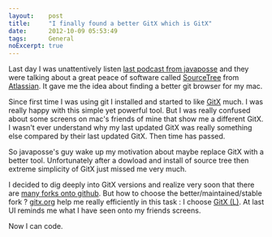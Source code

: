 ```yaml
---
layout:    post
title:     "I finally found a better GitX which is GitX"
date:      2012-10-09 05:53:49
tags:      General
noExcerpt: true
---
```


Last day I was unattentively listen
[last podcast from javaposse](http://javaposse.com/java-posse-393-newscast-for-aug-30th-2012) and they were talking
about a great peace of software called [SourceTree](http://www.sourcetreeapp.com) from
[Atlassian](http://www.atlassian.com). It gave me the idea about finding a better git browser for my mac.

Since first time I was using git I installed and started to like [GitX](http://gitx.frim.nl) much. I was really happy
with this simple yet powerful tool. But I was really confused about some screens on mac's friends of mine that show me a
different GitX. I wasn't ever understand why my last updated GitX was really something else compared by their last
updated GitX. Then time has passed.

So javaposse's guy wake up my motivation about maybe replace GitX with a better tool. Unfortunately after a dowload and
install of source tree then extreme simplicity of GitX just missed me very much.

I decided to dig deeply into GitX versions and realize very soon that there are
[many forks onto github](https://github.com/pieter/gitx/network). But how to choose the better/maintained/stable fork ?
[gitx.org](http://www.gitx.org) help me really efficiently in this task : I choose [GitX (L)](http://gitx.laullon.com).
At last UI reminds me what I have seen onto my friends screens.

Now I can code.